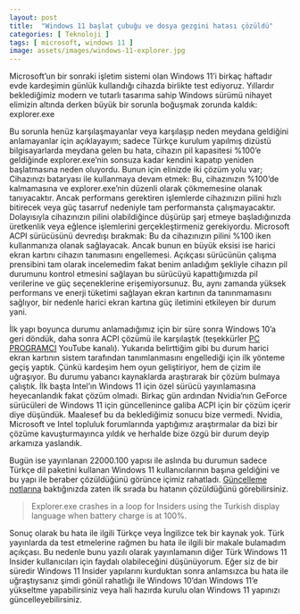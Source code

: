 ```yaml
---
layout: post
title:  "Windows 11 başlat çubuğu ve dosya gezgini hatası çözüldü"
categories: [ Teknoloji ]
tags: [ microsoft, windows 11 ]
image: assets/images/windows-11-explorer.jpg
---
```

Microsoft’un bir sonraki işletim sistemi olan Windows 11’i birkaç haftadır evde kardeşimin günlük kullandığı cihazda birlikte test ediyoruz. Yıllardır beklediğimiz modern ve tutarlı tasarıma sahip Windows sürümü nihayet elimizin altında derken büyük bir sorunla boğuşmak zorunda kaldık: explorer.exe

Bu sorunla henüz karşılaşmayanlar veya karşılaşıp neden meydana geldiğini anlamayanlar için açıklayayım; sadece Türkçe kurulum yapılmış dizüstü bilgisayarlarda meydana gelen bu hata, cihazın pil kapasitesi %100’e geldiğinde explorer.exe’nin sonsuza kadar kendini kapatıp yeniden başlatmasına neden oluyordu. Bunun için elinizde iki çözüm yolu var;
Cihazınızı bataryası ile kullanmaya devam etmek: Bu, cihazınızın %100’de kalmamasına ve explorer.exe’nin düzenli olarak çökmemesine olanak tanıyacaktır. Ancak performans gerektiren işlemlerde cihazınızın pilini hızlı bitirecek veya güç tasarruf nedeniyle tam performansta çalışmayacaktır. Dolayısıyla cihazınızın pilini olabildiğince düşürüp şarj etmeye başladığınızda üretkenlik veya eğlence işlemlerini gerçekleştirmeniz gerekiyordu.
Microsoft ACPI sürücüsünü devredışı bırakmak: Bu da cihazınızın pilini %100 iken kullanmanıza olanak sağlayacak. Ancak bunun en büyük eksisi ise harici ekran kartını cihazın tanımasını engellemesi. Açıkçası sürücünün çalışma prensibini tam olarak incelemedim fakat benim anladığım şekliyle cihazın pil durumunu kontrol etmesini sağlayan bu sürücüyü kapattığımızda pil verilerine ve güç seçeneklerine erişemiyorsunuz. Bu, aynı zamanda yüksek performans ve enerji tüketimi sağlayan ekran kartının da tanınmamasını sağlıyor, bir nedenle harici ekran kartına güç iletimini etkileyen bir durum yani.

İlk yapı boyunca durumu anlamadığımız için bir süre sonra Windows 10’a geri döndük, daha sonra ACPI çözümü ile karşılaştık (teşekkürler [PC PROGRAMCI](https://www.youtube.com/watch?v=UmgZjMkZ7hE) YouTube kanalı). Yukarıda belirttiğim gibi bu durum harici ekran kartının sistem tarafından tanımlanmasını engellediği için ilk yönteme geçiş yaptık. Çünkü kardeşim hem oyun geliştiriyor, hem de çizim ile uğraşıyor. Bu durumu yabancı kaynaklarda araştırarak bir çözüm bulmaya çalıştık. İlk başta Intel’ın Windows 11 için özel sürücü yayınlamasına heyecanlandık fakat çözüm olmadı. Birkaç gün ardından Nvidia’nın GeForce sürücüleri de Windows 11 için güncellenince galiba ACPI için bir çözüm içerir diye düşündük. Maalesef bu da beklediğimiz sonucu bize vermedi. Nvidia, Microsoft ve Intel topluluk forumlarında yaptığımız araştırmalar da bizi bir çözüme kavuşturmayınca yıldık ve herhalde bize özgü bir durum deyip arkamıza yaslandık.

Bugün ise yayınlanan 22000.100 yapısı ile aslında bu durumun sadece Türkçe dil paketini kullanan Windows 11 kullanıcılarının başına geldiğini ve bu yapı ile beraber çözüldüğünü görünce içimiz rahatladı. [Güncelleme notlarına](https://blogs.windows.com/windows-insider/2021/07/22/announcing-windows-11-insider-preview-build-22000-100/) baktığınızda zaten ilk sırada bu hatanın çözüldüğünü görebilirsiniz.
> Explorer.exe crashes in a loop for Insiders using the Turkish display language when battery charge is at 100%.

Sonuç olarak bu hata ile ilgili Türkçe veya İngilizce tek bir kaynak yok. Türk yayınlarda da test etmelerine rağmen bu hata ile ilgili bir makale bulamadım açıkçası. Bu nedenle bunu yazılı olarak yayınlamanın diğer Türk Windows 11 Insider kullanıcıları için faydalı olabileceğini düşünüyorum. Eğer siz de bir süredir Windows 11 Insider yapılarını kurduktan sonra anlamsızca bu hata ile uğraştıysanız şimdi gönül rahatlığı ile Windows 10’dan Windows 11’e yükseltme yapabilirsiniz veya hali hazırda kurulu olan Windows 11 yapınızı güncelleyebilirsiniz.
